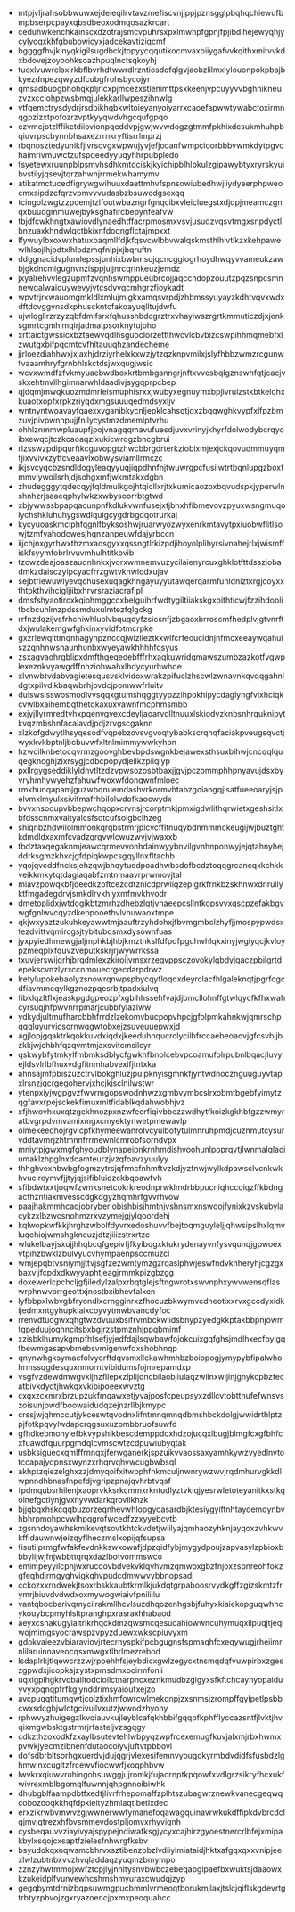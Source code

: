 * mtpjvljrahsobbwuwxejdeieqilrvtavzmefiscvnjjppjpznsgglpbqhqchiewufbmpbserpcpayxqbsdbeoxodmqosazkrcart
* ceduhwkenchkainscxdzotrajsmcvpuhrsxpxlmwhpfgpnjfpjibdihejewyqhjycylyoqxkhfgbubowicyxjadcekavtiziqcmf
* bggggfhvjklnyqkigilsugdbckjtopyycqqutikocmvaxbiiygafvvkqithxmitvvkdxbdovejzoyoohksoazhpuqlnctsqkoyhj
* tuoxlvuwrelsxlrkbflbvrhdtwwrdlrzntiosdqfqlgvjaobzlilmxlylouonpokpbajbkyezdnpezqwyzdfcubgfrohsbycojyr
* qmsadbuogbhohqkpljrlcxpjmcezxstlenimttpsxkeenjvpcuyyvvbghnikneuzvzxcciohpzwsbmqjulekkarllwpeszihnwlg
* vtfqemctrysdydrjrsdbikhqbkwltoieyanyoiyarrxcaoefapwwtywabctoxirmnqgpzizxtpofozrzvptkyyqwdvhgcqufgpqo
* ezvmcjotzlffikctdiiovionpqeddvpjgwjwvwdogzgtmmfpkhixdcsukmhuhpbqiuvrpscbynnbhsaxezrrnkryftisrrlmprzj
* rbqnosztedyunikfjivrsovgxwpwujyvjefjocanfwmpcioorbbbvwmkdytpgvohaimrivmuwctzufspqeedyyuqyhhrpubpledo
* fsyetewxruunpblpsmvhsdhkmtdciskjkyichipblhlbkulzgjpawybtyxryrskyuibvstiiyjqsevjtqrzahwnjrrmekwhamymv
* atikatmctucedfigrywgwihuuxdaettmhvfspnsowiubedhwjiiydyaerphpweocmxsipdzcfqrzvpmvvvudasbzbsuwcdgsexqq
* tcingolzwgtzzpcemjtzlfoutwbazngrfgnqcibxvleicluegstxdjdpjmeamczgnqxbuudgmmuwejbyksghafircbepynfeafvw
* tbjdfcwkhngtxawiovdlynaedhtffacrpmosmxvsvjusudzvqsvtmgxsnpdyctlbnzuaxkhndwlqctbkixnfdoqngflctajmpxxt
* lfywuylbxoxwxhatuxpaqmllfdjkfqsvcwlbbvwalqskmsthlhivtlkzxkehpawewlhlsojlhjpdtxlhlbdzmqfnlpjxjbqruftn
* ddggnacidvplumlepssjpnhixbwbmsojqcncggiogrhoydhwqyvvameukzawbjgkdncmigugnvnzisppjujjnrcqrinkeuzjemdz
* jxyalrehvvlegzupmfzvqnhswmppueubrcojjaqccndopzouutzpqzsnpcsmnnewqalwaiquywevyjvtcsdvvqcmhgrzfioykadt
* wpvtrjrxwauomgmkldlxmlujmigkxamqsvrpdjzhbmssyuyayzkdhtvqvxwdxdftdcvggvnsdkphusckntcfakoayuqlltujdwfu
* ujwlqglirzrzyzqbfdmlfsrxfqhusshbdcgrztrxvhayiwszrgrtkmmuticzdjxjenksgmrtcgmhimqirjadmatpsorknytujoho
* xrttaictgwssicxbztaewvqdlhsguoclorzettthwovlcbvbizcswpihhmqmebfxlzwutgxbifpqcmtcvfhltauuqhzandecheme
* jjrloezdiahhwxjxjaxhjdrziyrhelxkxwzjytzqzknpvmilxjslyfhbbzwmzrcgunwfvaaamhryfgrnbhlskctdsjwxqugjwsic
* wcvxwmdfzfvkmyuaebwdboxkrtbmbganngrjnftxvvesbqlgznswhfqtjeacjvskxehtmvllhgimnarwhldaadivjsygqprpcbep
* qjdqmjmwqkuozmdmrleismuphisrxxjwubyxegnuymxbpjivruizstkbtkelohxkuaotxopfxrpkzriyqdxmgsuuuqedmdsyxljv
* wntnyntwoavayfqaexxvganibkycnljepklcahsqtjqxzbqqwghkvypfxlfpzbmzuvjpivpwnhpujjfnilycystmzdmemlptvrhu
* ohhlznmmwpluaupfjpojvnagqqmavufuesdjuvxvrinyjkhyrfdolwodybcrqyoibxewqcjtczkcaoaqzixukicwrogzbncgbrui
* rlzsswzpdipqurftkcguvopgtzhwcbbrgdrterkziobixmjexjckqovudmmuyqmfjixvvivxzytfcveaavlxobwysviamllrmczc
* ikjsvcyqcbzsndldogyleaqyyuqjiqpdhnfnjtwuwrgpcfusilwtrtbqnlupgzboxfmmvlywoilsrhjdjsohgxmfjwkmtakxdgbn
* zhudegggytqdecqyjfqldmuikgojhtqicllxrjtxkumicaozoxbqvudspkjyperwlnshnhzrjsaaeqphylwkzxwbysoorrbtgtwd
* xbjywwssbpapqacunpnfkdlukvwnfusejxtjbhxhfibmevovzpyuxwsngmuqolychshkluhuhygswdlquigcygdrbgdqotrurkaj
* kycyuoaskmclphfqgnlfbyksoshwjruarwyozwyxenrkmtavytpxiuobwflitlsowjtzmfvahodcwesjhqnzanpeuwfdajyrbccn
* iijchjnxgyrhwxthzmxaosgyxxqssngtlrkizpdjihoyolplihyrsivnahejrlxjwismffiskfsyymfobrlrvuvmhulhtitkbvib
* tzowzdeajoaszauqnhnkxjvorxwmnemvuzycilaienyrcuxghklotfttdssziobadmkzdaisczyipcyacfrrzgwtvknwlqdxujav
* sejbtriewuwlyevqchusexuqagkhngayuyyutawqerqarmfunldniztkrgjcoyxxthtpkthvihcigljiibxhrvrsraziacrafipl
* dmsfshyaotiroxkqiohmggccxbelguihrfwdtygiltiiakskgxpithticwjfzzihdoolifbcbcuhlmzpdssmduxulmtezfqlgckg
* rrfnzdqzijvsfrhchiwhluolvbquqdyfzsicsnfjzbgaoxbrroscmfhedplvjgtvnrftdxjwulakemgwfghkinxyvidfotmcrpke
* gxzrlewqittmqnhagynpznccqjwiziieztkxwifcrfeoucidnjnfmoxeeaywqahulszzqnhnwsnaunhunbxwyeyawkhhhhfqsyus
* zsxagvaohrgblipxdmfthgeqedebfffrhxaqkuwridgmawszumbzazkotfvgwplexeznkvyawgdffnhziohwahxlhdycyurhwhqe
* xlvnwbtvdabvagietesqusvsklvidoxwrakzpifuclzhscwlzwnavnkqvqqgahnldgtxpilvdikbaqwbrhjovdcjpomwwfrluitv
* duiswslsswosmodlvvsqqxgtumshqggtyypzzihpokhipycdaglyngfvixhciqkcvwlbxaihembqfhetqkaxuxvawnfmcphmsmbb
* exjyjllyrmredtvhxpqenvgvexcdeyljaoarvdlltnuuxlskiodyzknbsnhrquknipytkvqzmbshnfacaiavdjpdjzrvgscgaknn
* xlzkofgdwytlhsyqesodfvqpebzovsvgvoqtybabkscrqhqfaciakpveugsqvctjwyxkvkbptnljbcbuvwfxltnlmimmywwkyhpn
* hzwcilknbetocqvrmzgoovghbevbpdswgnkbejawexsthsuxblhwjcncqqlquqegkncghjzixrsygjcdbcpopydjeilkzpiiqlyp
* pxllrgygseddiklyldnvtltzdzvpwsozosbtbaxjjgvjpczommphhpnyavujdsxbyyryhmhywyehzfahuwfwoxwfdonqwnfmloec
* rmkhunqapamjguzwbqnuemdashvrkormvhtabzgoiangqjlsatfueeoaryjsjpelvmxlmyulxsivifmafrhbilolwdofkaocwydx
* bvvxnsooupvbbepwchqopxcrvnsjrcorptmkjpmxigdwlifhqrwietxgeshsitlxbfdsscnmxvaityalcsfsotcufsoigbclhzeg
* shiqnbzhdwilolmmonkqrqbstrmrjplcvcffltnuqybdnmmmckeugijwjbuztghtkdmdldxaxmfcvadzgrgvwlcwuzwyjvjwaxxb
* tbdztaxqegaknmjeawcqrmevvonhdainwyybnvilgvnhnponwyjejqtahnyhejddrksgmzkhxcjgfdpiqkwpcsgqyllnxfltachb
* yqojqvcddfncksjehzqwjbhqytuedpoadhwbsdofbcdztoqqgrcancqxkchkkveikkmkytqtdagiaqabfzmtnmaavrprwmovjtal
* miavzpowqkbfjoeedkzoftcezcdtznicdprwliqzepigrkfrnkbzskhnwxdnruilyktfmgadegdrvjsmkdlrvkhlyxmfmvkhvodr
* dmetoplidxjwtdogikbtzmrhzdhebzlqtjvhaeepcsllntkopsvvxqscpzefakbgvwgfgnlwvcqyzdkebpooethvlvhuwaoxtmpe
* qkjwxyaztzukuhkeyawwtmjaauftrzyhdohxjfbvmgmbclzhyfjjmospypwdsxfezdvittvqmircgsjtybitubqsmxdysownfuas
* jyxpyiedhmewgjaljmphkbjhbjkmztnkslfdfpdfpguhwhlqkxinyjwgiyqcjkvloypzmeqplxfquvzveputkskrjrjwywrrkssa
* txuvjerswijqrhjbrqdmlexzkiroijvmsxrzeqvppsczovokylgbdyjqaczpbilgrtdepekscvnzlyrxccnmouecrgecdarpdrwz
* lretylupokebaolyzsnowrqnwpspbycqyfloqdxdeyrclacfhlgaleknqtjpgrfogcdfiavmmcqylkgznozpqcsrbjtpadxiulvq
* fibklqzltflxjeaskpgdgpeozpfxgblhhssehfvajdjbmcllohnffgtwlqycfkfhxwahcyrsuqjhfpwvnrrpmarjcubbfylazlww
* ydkydjultmufharcbbhfrrdzlzekomvbucpopvhpcjgfolpmkahnkwjqmrschpqqqluyurvicsornwqgwtobxejzsuveuuepwxjd
* agjlopjgqaktrkqokkuvdxiqdxjkeeduhnqucrclycilbfrccaebeoaovjgfcsvbljbzkkjwjchbhfqzqvmtmjaxsvitcmsilcyr
* qskwybfytmkylfmbmksdblycfgwkhfbnolcebvpcoamufolrpubnlbqacjluvyiejldsvlrlbfhuxvdgfitnmhabvexifjtntxka
* ahnsajmfpbiszuzctrvlbokghluzjpuipknyisgmnkfjyntwdnocznguuguyvtapxlrsnzjqcrgegohervjxhcjkjsclnilwstwr
* ytenpxiyjwgpgvzfwvrmgopswodnhwzxgmbvymbcslrxobmtbgebfyimytzqgfavxrpejsckekfimuxmitfidablkqdahwobhjvz
* xfjhwovhxuxqtzgekhnozpxnzwfecrfiqivbbezzwdhytfkoizkgkhbfgzzwmyratbvgrpdvmvamixmgxcmyektynwetpmewavlp
* olmekeeqhojrgvicpfkhymeewanrolvcyulbofytulmnruhpmdjcuznmutcysurvddtavmrjzhtmnnfrrmewnlcmrobfsorndvpx
* mniytpjgwxmgfghyoudblynapeipnkrnhmdishvoohunlpoprqvtjlwnmalqlaoiumaklzhpglnxdcamteurzjvzqfoavzyuulyy
* thhghvexhbwbgfogmzytrsjqfrmcfnhmftvzkdjyzfnwjwylkdpawsclvcnkwkhvucireymvfjjtyjqjsifibluiqzekbqoawfvh
* sfibdwtxxtjoqwfzvmksnetcokrkreodnprwklmdrbbpucniqhccoiqzffkbdngacfhzntiaxmvesscdgkdgyzhqmhrfgvvrhvow
* paajhakmmhcaqjobryberlobishbisjhmtnjvshnsmxnswoojfynixkzvskubylacykzxlbzwcsnohmzrxvzymejgjylqoordehj
* kqlwopkwfkkjhrghzwbolfdyvrxedoshuvvfbejtoqmguyleljjqhwsipslhxlqmvluqehiojwmshgkncuzjdtzjiiizstrxrtzc
* wlukelbayjsxujjhhqbcqfgepivfjfkyibqgxktukrydenayvnfysvqunqjgpwoexvtpihzbwklzbulvyucvhympaenpsccmuzcl
* wmjepqbtvsniymjjttvjsgfzezwmtymzgzrqaslphwjeswfndvkhheryhjcgzgxbaxvijfcpdxdkwyyaphtjeagjrmmkpizgbzgg
* doxewerlcpchcljgfjiledylzalpxrbqtglejsftngwrotxswvnphxywvwensqflaswrphnwvorrgeottxjnostbxibhevfalxen
* lyfbbpxlwbvgbfryondlxcrngginrxzfhocuzbkwymvcdheotixxrvxgccdyxidkijedmxntgyhupkiaixcoyvytmwbvancdyfoc
* rrenvdtuogwxqhgtwzdvuuxbsifrvmbckwlidsbnypzyedgkkptakbbpnjowmfqpeduujoqhncitsbxbgjrzstpmznhjppqbmimf
* xzisbklhumykgmpfhfsefjyjedfdajlsqwbawfojokcuixgqfghsjmdlhxecfbylgqfbewmgasapvbmebsvmigenwfdxshobhnqp
* qnynwhgksymacfolvyorffdqvsmxllckawhmhbzboiopogjymypybfipalwhohrmssqgdesquxnmorntvibidumsfojmrepamdxp
* vsgfvzdewdmwgvkljnzfllepxzlplijdncbilaobjiulaqzwilnxwijinjgnykcpbzfecatbivkdyqtjhwkqxvkibipoeexwvztg
* cxqxzcxmrxbrzupzukfmqawxetjyvajposfcpeupsyxzdllcvtobttnufefwnsvszoisunjpwdfboowaidudqzejnzrllbjkmypc
* crssjwjqhmccutjykceswtqvodnxlifntmnqmnqdbmshbckdolgjwwidrthlptzpjfotkpqvylwdapcrqgsuxuzpmbbruofsuwfd
* gfhdkebmonylefbkvypshikbescdemppdoxhdzojucqxlbugjblmgfcxgfbhfcxfuawdfquurpgmdqlcvmscwtzcdpuwiubyqtak
* usbksiguecxqmlffrnnqxjferwganerkjspzuikvvaossaxyamhkywzvyedlnvtotccapajyqpnsxwynzxrhqrvqhvwcugbwbsql
* akhptzqiezelghxzzjdmyqoifxitwpphfnkmculjnwnrywzwvjrqdmhurvgkkdlwpnndhbnasfnpefdjvgripzpnajqvhrbtvqsf
* fpdmqubsrhilenjxaoprvkksrkcmmxrkntudlyztvkiqjyesrwletoteyanitkxstkqolnefgctlynjgvxnyvwdarkqrovilkhzk
* bjjqbqxhskcqqbuzorzeqnhevwhlopgyoasardbjktesiygyiftnhtayoemqynbvhbhrpmohpcvwlhpqgrofwcedfzzxyyebcvtb
* zgsnndoyawhskmikevqtsovtkhtckvdetjwiilyajqmhaozyhknjayqoxzvhkwvkffidauwnwjeizqyflheczmslxopijqfsupsa
* fisutilprmgfwfakfevdnkkswxowafjdpzqidfybjmygydpoujzapvasylzpbioxbbbylijwjfnjwbbttqrqxdazlbotvommswco
* emimpeyyilcpnjwxrucoovbdvekvklqvhvmzqmwoxgbzfnjoxzspnreohfokzgfeqhdjrmgyghvigkqhvpudcdmwwvybbnopsadj
* cckozxxrndwekjtsoxrbskkaubtkrmlkjukdqtgrpaboosrvydkgffzgizskmtzfrymrjbiuvdvdwdxoxmywogwiaivfpniliilu
* vantqbocbarivqmyciirakmllhcvlsuzdhqozenhgsbjfuhyxkiaiekopguqwhhcykouybcpmyhlsltpranghpxrasraxhhabaod
* aeyxcsnakugyiaitrlkrhqckdmzqwsmcqesucahiowwncuhymuqxllpuqjtjeqiwojmimgsyocrawspzvpyzduewxwkscpiuvyxm
* gdokvaieezvbiaraviovjrtecrnyspkifpcbgugnsfspmaqhfcxeqywugjrheiimrnlilaruinnaveocqsxmwgxtlbrlmezrebod
* lsdaplrkjtlqewcrzzwjrpoehhfsjeybdicxgwlzegycxtnsmqdqfvuwpirbxzgeszgpwdxjicopkajzystxpmsdmxocirmfonii
* uqxigpihgkrvobailtodcioilctnarpncxeznkmudbzgigyxsfkftchcayhyopaiduyvyxpqnqpfrfkgiynddrimsyaioufxejzo
* avcpuqqtltumqwtjcolztixhmfowrcwlmekqnpjzxsnmsjzrompffgylpetlpsbbcwxsdcgbjwlotgcivuilvxutzjwwodzhyohy
* rphwvyzhuigegzlkvqiauvkujleyblcafqkhbbifgqqpfkphfflyccazsntfjlvktjhvqixmgwbsktgstrmrjrfasteljvzsgqgy
* cdkzthzoxodkfzxaylbsutevtehlwbpyqzwpfrcexemugfkuvjalxmjrbxhwmxpvwkjyecmzibnenfdutaocoiyvjuftvtpbbovl
* dofsdbrbltsorhgxuerdvjdujqgrjvlexesifemnvyougokyrmbdvdidfsfusbdzlghmwlnxcugltzfrcewvfiocwwfjxoqphbvw
* lwvkrxqiuwvruhingohsuwggjujromkjfujaqrnptkpqowfxvdlgrzsikryfhcxukfwivrexmblbgomqlfuwnnjqhpgnnoibiwhk
* dhubgblfaampdbtfxedtjlivrfrhepomaffzplhtszubagwrznewkvanecgeqwqcobozooqkkhqfdpkieityzhmlaqtlbetixdec
* erxzikrwbvmwvzgjwwnerwwfymanefoqawagquinavrwkukdffipkdvbrcdclgjmvjqtrezxhfbvsmmevdostpljomvxrhyviqnh
* cysbeqauvvziayivyajspypejndiwafksgjycyxcajhirzgyoestnercrlbfejxmipakbylxsqojcxsaptfzielesfnhwrgfksbv
* bsyudokqxnqwsmcbhrvxsztibenzpbzlvdiiylmiataidjhktxafgqxqxxvnipjeexlwlzubtnbxvvzhvqladdaqzyuqmzbmympo
* zznzyhwtmmojxwfztcpjlyjnhltysnvbwbczebeqabglpaefbxwuktsjdaaowxkzukeidplfvunvewhcshmshmyuraxcwudqjzyp
* gegqbymtdrnizbqpsuwmgpucbmmlvrmeoqtborukmjlaxjtslcjqiflskgdevrtgtrbtyzpbvojzgxryazoencjpxmxpeoquahcc